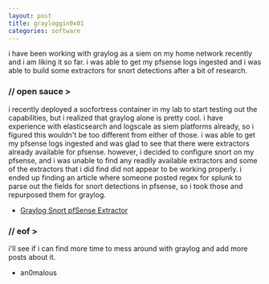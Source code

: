 ```yaml
---
layout: post
title: grayloggin0x01
categories: software
---
```


i have been working with graylog as a siem on my home network recently and i am liking it so far. i was able to get my pfsense logs ingested and i was able to build some extractors for snort detections after a bit of research.

### // open sauce >

i recently deployed a socfortress container in my lab to start testing out the capabilities, but i realized that graylog alone is pretty cool. i have experience with elasticsearch and logscale as siem platforms already, so i figured this wouldn't be too different from either of those. i was able to get my pfsense logs ingested and was glad to see that there were extractors already available for pfsense. however, i decided to configure snort on my pfsense, and i was unable to find any readily available extractors and some of the extractors that i did find did not appear to be working properly. i ended up finding an article where someone posted regex for splunk to parse out the fields for snort detections in pfsense, so i took those and repurposed them for graylog.

- [Graylog Snort pfSense Extractor](https://github.com/jsalinas212/graylog_snort_pfsense_extractor)

### // eof >

i'll see if i can find more time to mess around with graylog and add more posts about it.

- an0malous
